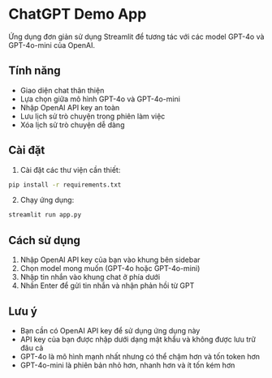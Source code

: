 # ChatGPT Demo App

Ứng dụng đơn giản sử dụng Streamlit để tương tác với các model GPT-4o và GPT-4o-mini của OpenAI.

## Tính năng

- Giao diện chat thân thiện
- Lựa chọn giữa mô hình GPT-4o và GPT-4o-mini
- Nhập OpenAI API key an toàn
- Lưu lịch sử trò chuyện trong phiên làm việc
- Xóa lịch sử trò chuyện dễ dàng

## Cài đặt

1. Cài đặt các thư viện cần thiết:

```bash
pip install -r requirements.txt
```

2. Chạy ứng dụng:

```bash
streamlit run app.py
```

## Cách sử dụng

1. Nhập OpenAI API key của bạn vào khung bên sidebar
2. Chọn model mong muốn (GPT-4o hoặc GPT-4o-mini)
3. Nhập tin nhắn vào khung chat ở phía dưới
4. Nhấn Enter để gửi tin nhắn và nhận phản hồi từ GPT

## Lưu ý

- Bạn cần có OpenAI API key để sử dụng ứng dụng này
- API key của bạn được nhập dưới dạng mật khẩu và không được lưu trữ đâu cả
- GPT-4o là mô hình mạnh nhất nhưng có thể chậm hơn và tốn token hơn
- GPT-4o-mini là phiên bản nhỏ hơn, nhanh hơn và ít tốn kém hơn 